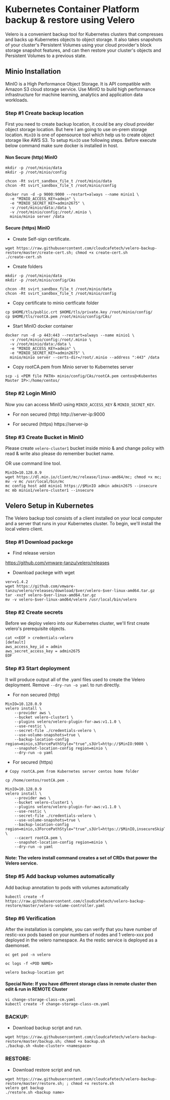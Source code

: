 # Kubernetes Container Platform backup & restore using Velero

Velero is a convenient backup tool for Kubernetes clusters that compresses and backs up Kubernetes objects to object storage. It also takes snapshots of your cluster's Persistent Volumes using your cloud provider's block storage snapshot features, and can then restore your cluster's objects and Persistent Volumes to a previous state.

## Minio Installation
MinIO is a High Performance Object Storage. It is API compatible with Amazon S3 cloud storage service. Use MinIO to build high performance infrastructure for machine learning, analytics and application data workloads.

### Step #1 Create backup location

First you need to create backup location, it could be any cloud provider object storage location. But here I am going to use on-prem storage location. ```MinIO``` is one of opensource tool which help us to create object storage like AWS S3. To setup ```MinIO``` use following steps. Before execute below command make sure docker is installed in host.

#### Non Secure (http) MinIO

```
mkdir -p /root/minio/data
mkdir -p /root/minio/config

chcon -Rt svirt_sandbox_file_t /root/minio/data
chcon -Rt svirt_sandbox_file_t /root/minio/config

docker run -d -p 9000:9000 --restart=always --name minio1 \
  -e "MINIO_ACCESS_KEY=admin" \
  -e "MINIO_SECRET_KEY=admin2675" \
  -v /root/minio/data:/data \
  -v /root/minio/config:/root/.minio \
  minio/minio server /data
```

#### Secure (https) MinIO

- Create Self-sign certificate.

```
wget https://raw.githubusercontent.com/cloudcafetech/velero-backup-restore/master/create-cert.sh; chmod +x create-cert.sh
./create-cert.sh
```

- Create folders

```
mkdir -p /root/minio/data
mkdir -p /root/minio/config/CAs

chcon -Rt svirt_sandbox_file_t /root/minio/data
chcon -Rt svirt_sandbox_file_t /root/minio/config
```

- Copy certificate to minio certficate folder

```
cp $HOME/tls/public.crt $HOME/tls/private.key /root/minio/config/
cp $HOME/tls/rootCA.pem /root/minio/config/CAs/
```

- Start MinIO docker container 

```
docker run -d -p 443:443 --restart=always --name minio1 \
  -v /root/minio/config:/root/.minio \
  -v /root/minio/data:/data \
  -e "MINIO_ACCESS_KEY=admin" \
  -e "MINIO_SECRET_KEY=admin2675" \
  minio/minio server --certs-dir=/root/.minio --address ":443" /data
```

- Copy rootCA.pem from Minio server to Kubernetes server

```scp -i <PEM file PATH> minio/config/CAs/rootCA.pem centos@<Kubentes Master IP>:/home/centos/ ```

### Step #2 Login MinIO
Now you can access MinIO using ```MINIO_ACCESS_KEY``` & ```MINIO_SECRET_KEY```.

- For non secured (http)
http://server-ip:9000
 
- For secured (https)
https://server-ip
 
### Step #3 Create Bucket in MinIO

Please create ```velero-cluster1``` bucket inside minio & and change policy with read & write also please do remember bucket name.

OR use command line tool.

```
MinIO=10.128.0.9
wget https://dl.min.io/client/mc/release/linux-amd64/mc; chmod +x mc; mv -v mc /usr/local/bin/mc
mc config host add minio1 https://$MinIO admin admin2675 --insecure
mc mb minio1/velero-cluster1 --insecure
```

## Velero Setup in Kubernetes
The Velero backup tool consists of a client installed on your local computer and a server that runs in your Kubernetes cluster. To begin, we'll install the local velero client.

### Step #1 Download packege

- Find release version

https://github.com/vmware-tanzu/velero/releases

- Download packege with wget

```
ver=v1.4.2
wget https://github.com/vmware-tanzu/velero/releases/download/$ver/velero-$ver-linux-amd64.tar.gz
tar -xvzf velero-$ver-linux-amd64.tar.gz
mv -v velero-$ver-linux-amd64/velero /usr/local/bin/velero
```

### Step #2 Create secrets

Before we deploy velero into our Kubernetes cluster, we'll first create velero's prerequisite objects. 

```
cat <<EOF > credentials-velero
[default]
aws_access_key_id = admin
aws_secret_access_key = admin2675
EOF
```

### Step #3 Start deployment
It will produce output all of the .yaml files used to create the Velero deployment. Remove ```--dry-run -o yaml``` to run directly.

- For non secured (http)

```
MinIO=10.128.0.9
velero install \
    --provider aws \
    --bucket velero-cluster1 \
    --plugins velero/velero-plugin-for-aws:v1.1.0 \
    --use-restic \
    --secret-file ./credentials-velero \
    --use-volume-snapshots=true \
    --backup-location-config region=minio,s3ForcePathStyle="true",s3Url=http://$MinIO:9000 \
    --snapshot-location-config region=minio \
    --dry-run -o yaml
```

- For secured (https)

```
# Copy rootCA.pem from Kubernetes server centos home folder

cp /home/centos/rootCA.pem .

MinIO=10.128.0.9
velero install \
    --provider aws \
    --bucket velero-cluster1 \
    --plugins velero/velero-plugin-for-aws:v1.1.0 \
    --use-restic \
    --secret-file ./credentials-velero \
    --use-volume-snapshots=true \
    --backup-location-config region=minio,s3ForcePathStyle="true",s3Url=https://$MinIO,insecureSkipTLSVerify="true" \
    --cacert rootCA.pem \
    --snapshot-location-config region=minio \
    --dry-run -o yaml
```

#### Note: The velero install command creates a set of CRDs that power the Velero service.

### Step #5 Add backup volumes automatically
Add backup annotation to pods with volumes automatically

```kubectl create -f https://raw.githubusercontent.com/cloudcafetech/velero-backup-restore/master/velero-volume-controller.yaml```

### Step #6 Verification
After the installation is complete, you can verify that you have number of restic-xxx pods based on your numbers of nodes and 1 velero-xxx pod deployed in the velero namespace. As the restic service is deployed as a daemonset.

```
oc get pod -n velero

oc logs -f <POD NAME>

velero backup-location get
```
#### Special Note: If you have different storage class in remote cluster then edit & run in REMOTE Cluster

```
vi change-storage-class-cm.yaml
kubectl create -f change-storage-class-cm.yaml
``` 

### BACKUP:

- Download backup script and run.

```
wget https://raw.githubusercontent.com/cloudcafetech/velero-backup-restore/master/backup.sh; chmod +x backup.sh
./backup.sh <kube-cluster> <namespace>
```

### RESTORE:

- Download restore script and run.

```
wget https://raw.githubusercontent.com/cloudcafetech/velero-backup-restore/master/restore.sh; ; chmod +x restore.sh
velero get backup
./restore.sh <backup name>
```


